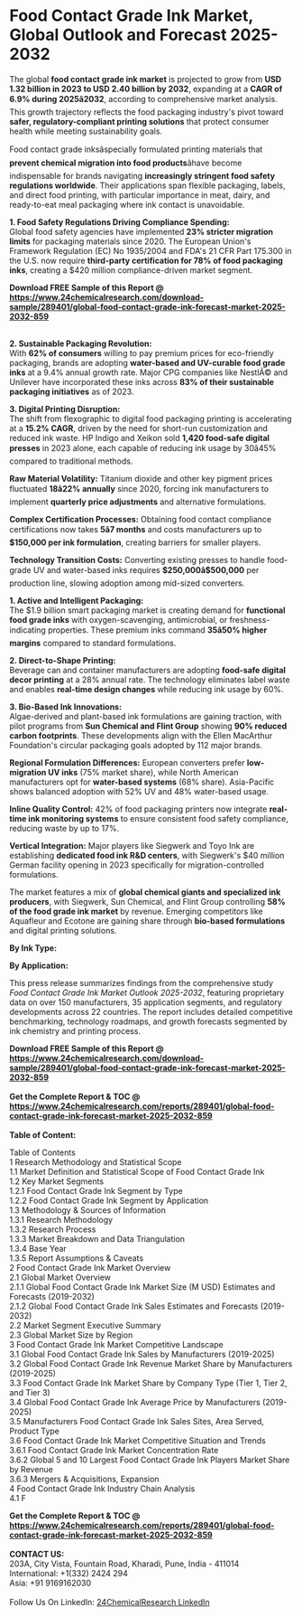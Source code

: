 <h1>Food Contact Grade Ink Market, Global Outlook and Forecast 2025-2032</h1><p>The global <strong>food contact grade ink market</strong> is projected to grow from <strong>USD 1.32 billion in 2023 to USD 2.40 billion by 2032</strong>, expanding at a <strong>CAGR of 6.9% during 2025â2032</strong>, according to comprehensive market analysis. This growth trajectory reflects the food packaging industry's pivot toward <strong>safer, regulatory-compliant printing solutions</strong> that protect consumer health while meeting sustainability goals.</p><p>Food contact grade inksâspecially formulated printing materials that <strong>prevent chemical migration into food products</strong>âhave become indispensable for brands navigating <strong>increasingly stringent food safety regulations worldwide</strong>. Their applications span flexible packaging, labels, and direct food printing, with particular importance in meat, dairy, and ready-to-eat meal packaging where ink contact is unavoidable.</p><p><strong>1. Food Safety Regulations Driving Compliance Spending:</strong><br>
Global food safety agencies have implemented <strong>23% stricter migration limits</strong> for packaging materials since 2020. The European Union's Framework Regulation (EC) No 1935/2004 and FDA's 21 CFR Part 175.300 in the U.S. now require <strong>third-party certification for 78% of food packaging inks</strong>, creating a $420 million compliance-driven market segment.</p><div><b>Download FREE Sample of this Report @ 
            <a href="https://www.24chemicalresearch.com/download-sample/289401/global-food-contact-grade-ink-forecast-market-2025-2032-859">
            https://www.24chemicalresearch.com/download-sample/289401/global-food-contact-grade-ink-forecast-market-2025-2032-859</a></b></div><br><p><strong>2. Sustainable Packaging Revolution:</strong><br>
With <strong>62% of consumers</strong> willing to pay premium prices for eco-friendly packaging, brands are adopting <strong>water-based and UV-curable food grade inks</strong> at a 9.4% annual growth rate. Major CPG companies like NestlÃ© and Unilever have incorporated these inks across <strong>83% of their sustainable packaging initiatives</strong> as of 2023.</p><p><strong>3. Digital Printing Disruption:</strong><br>
The shift from flexographic to digital food packaging printing is accelerating at a <strong>15.2% CAGR</strong>, driven by the need for short-run customization and reduced ink waste. HP Indigo and Xeikon sold <strong>1,420 food-safe digital presses</strong> in 2023 alone, each capable of reducing ink usage by 30â45% compared to traditional methods.</p><p><strong>Raw Material Volatility:</strong> Titanium dioxide and other key pigment prices fluctuated <strong>18â22% annually</strong> since 2020, forcing ink manufacturers to implement <strong>quarterly price adjustments</strong> and alternative formulations.</p><p><strong>Complex Certification Processes:</strong> Obtaining food contact compliance certifications now takes <strong>5â7 months</strong> and costs manufacturers up to <strong>$150,000 per ink formulation</strong>, creating barriers for smaller players.</p><p><strong>Technology Transition Costs:</strong> Converting existing presses to handle food-grade UV and water-based inks requires <strong>$250,000â$500,000</strong> per production line, slowing adoption among mid-sized converters.</p><p><strong>1. Active and Intelligent Packaging:</strong><br>
The $1.9 billion smart packaging market is creating demand for <strong>functional food grade inks</strong> with oxygen-scavenging, antimicrobial, or freshness-indicating properties. These premium inks command <strong>35â50% higher margins</strong> compared to standard formulations.</p><p><strong>2. Direct-to-Shape Printing:</strong><br>
Beverage can and container manufacturers are adopting <strong>food-safe digital decor printing</strong> at a 28% annual rate. The technology eliminates label waste and enables <strong>real-time design changes</strong> while reducing ink usage by 60%.</p><p><strong>3. Bio-Based Ink Innovations:</strong><br>
Algae-derived and plant-based ink formulations are gaining traction, with pilot programs from <strong>Sun Chemical and Flint Group</strong> showing <strong>90% reduced carbon footprints</strong>. These developments align with the Ellen MacArthur Foundation's circular packaging goals adopted by 112 major brands.</p><p><strong>Regional Formulation Differences:</strong> European converters prefer <strong>low-migration UV inks</strong> (75% market share), while North American manufacturers opt for <strong>water-based systems</strong> (68% share). Asia-Pacific shows balanced adoption with 52% UV and 48% water-based usage.</p><p><strong>Inline Quality Control:</strong> 42% of food packaging printers now integrate <strong>real-time ink monitoring systems</strong> to ensure consistent food safety compliance, reducing waste by up to 17%.</p><p><strong>Vertical Integration:</strong> Major players like Siegwerk and Toyo Ink are establishing <strong>dedicated food ink R&amp;D centers</strong>, with Siegwerk's $40 million German facility opening in 2023 specifically for migration-controlled formulations.</p><p>The market features a mix of <strong>global chemical giants and specialized ink producers</strong>, with Siegwerk, Sun Chemical, and Flint Group controlling <strong>58% of the food grade ink market</strong> by revenue. Emerging competitors like Aquafleur and Ecotone are gaining share through <strong>bio-based formulations</strong> and digital printing solutions.</p><p><strong>By Ink Type:</strong></p><p><strong>By Application:</strong></p><p>This press release summarizes findings from the comprehensive study <em>Food Contact Grade Ink Market Outlook 2025-2032</em>, featuring proprietary data on over 150 manufacturers, 35 application segments, and regulatory developments across 22 countries. The report includes detailed competitive benchmarking, technology roadmaps, and growth forecasts segmented by ink chemistry and printing process.</p><div><b>Download FREE Sample of this Report @ 
            <a href="https://www.24chemicalresearch.com/download-sample/289401/global-food-contact-grade-ink-forecast-market-2025-2032-859">
            https://www.24chemicalresearch.com/download-sample/289401/global-food-contact-grade-ink-forecast-market-2025-2032-859</a></b></div><br><div><b>Get the Complete Report & TOC @ 
            <a href="https://www.24chemicalresearch.com/reports/289401/global-food-contact-grade-ink-forecast-market-2025-2032-859">
            https://www.24chemicalresearch.com/reports/289401/global-food-contact-grade-ink-forecast-market-2025-2032-859</a></b></div><br>
            <b>Table of Content:</b><p>Table of Contents<br />
1 Research Methodology and Statistical Scope<br />
1.1 Market Definition and Statistical Scope of Food Contact Grade Ink<br />
1.2 Key Market Segments<br />
1.2.1 Food Contact Grade Ink Segment by Type<br />
1.2.2 Food Contact Grade Ink Segment by Application<br />
1.3 Methodology & Sources of Information<br />
1.3.1 Research Methodology<br />
1.3.2 Research Process<br />
1.3.3 Market Breakdown and Data Triangulation<br />
1.3.4 Base Year<br />
1.3.5 Report Assumptions & Caveats<br />
2 Food Contact Grade Ink Market Overview<br />
2.1 Global Market Overview<br />
2.1.1 Global Food Contact Grade Ink Market Size (M USD) Estimates and Forecasts (2019-2032)<br />
2.1.2 Global Food Contact Grade Ink Sales Estimates and Forecasts (2019-2032)<br />
2.2 Market Segment Executive Summary<br />
2.3 Global Market Size by Region<br />
3 Food Contact Grade Ink Market Competitive Landscape<br />
3.1 Global Food Contact Grade Ink Sales by Manufacturers (2019-2025)<br />
3.2 Global Food Contact Grade Ink Revenue Market Share by Manufacturers (2019-2025)<br />
3.3 Food Contact Grade Ink Market Share by Company Type (Tier 1, Tier 2, and Tier 3)<br />
3.4 Global Food Contact Grade Ink Average Price by Manufacturers (2019-2025)<br />
3.5 Manufacturers Food Contact Grade Ink Sales Sites, Area Served, Product Type<br />
3.6 Food Contact Grade Ink Market Competitive Situation and Trends<br />
3.6.1 Food Contact Grade Ink Market Concentration Rate<br />
3.6.2 Global 5 and 10 Largest Food Contact Grade Ink Players Market Share by Revenue<br />
3.6.3 Mergers & Acquisitions, Expansion<br />
4 Food Contact Grade Ink Industry Chain Analysis<br />
4.1 F</p><div><b>Get the Complete Report & TOC @ 
            <a href="https://www.24chemicalresearch.com/reports/289401/global-food-contact-grade-ink-forecast-market-2025-2032-859">
            https://www.24chemicalresearch.com/reports/289401/global-food-contact-grade-ink-forecast-market-2025-2032-859</a></b></div><br><b>CONTACT US:</b><br>
            203A, City Vista, Fountain Road, Kharadi, Pune, India - 411014<br>
            International: +1(332) 2424 294<br>
            Asia: +91 9169162030 <br><br>
            Follow Us On LinkedIn: <a href="https://www.linkedin.com/company/24chemicalresearch/">24ChemicalResearch LinkedIn</a>